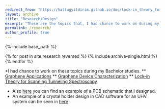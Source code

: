 ```yaml
---
redirect_from: "https://haltugyildirim.github.io/doc/lock-in_theory_for_didv_v4.pdf"
layout: archive
title: "Research/Design"
excerpt: "These are the topics that, I had chance to work on during my Bachelor studies."
permalink: /research/
author_profile: true
---
```


{% include base_path %}

{% for post in site.research reversed %}
  {% include archive-single.html %}
{% endfor %}

*I had chance to work on these topics during my Bachelor studies.
** [Graphene Applications](http://www.nanobees.web.tr/en/research/graphene/applications)
** [Graphene Device Characterization](http://nanobees.fizik.itu.edu.tr/en/facilities/devicecharacterization)
** [Lock-in Theory for Scanning Tunneling Spectroscopy](http://haltugyildirim.github.io/files/lock-in/lock-in.pdf)
* Also [here](http://haltugyildirim.github.io/images/pcb_layout_example.png) you can find an example of a PCB schematic that I designed.
* An example of a crystal holder design in CAD software for an UHV system can be seen in [here](http://haltugyildirim.github.io/images/crystal_holder_example.jpg)

